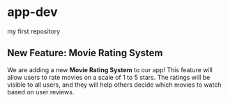 # app-dev
my first repository 
## New Feature: Movie Rating System
We are adding a new **Movie Rating System** to our app! This feature will allow users to rate movies on a scale of 1 to 5 stars.
The ratings will be visible to all users, and they will help others decide which movies to watch based on user reviews.

